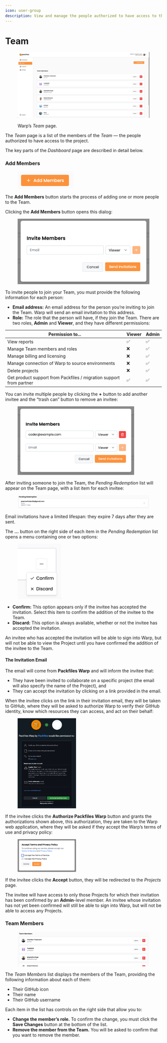 ```yaml
---
icon: user-group
description: View and manage the people authorized to have access to the Project.
---
```


# Team

<figure><img src="../../.gitbook/assets/team.png" alt=""><figcaption><p>Warp’s <em>Team</em> page.</p></figcaption></figure>

The _Team_ page is a list of the members of the _Team_ — the people authorized to have access to the project.

The key parts of the _Dashboard_ page are described in detail below.

### Add Members

<figure><img src="../../.gitbook/assets/image (6).png" alt=""><figcaption></figcaption></figure>

The **Add Members** button starts the process of adding one or more people to the Team.&#x20;

Clicking the **Add Members** button opens this dialog:

<figure><img src="../../.gitbook/assets/image.png" alt=""><figcaption></figcaption></figure>

To invite people to join your Team, you must provide the following information for each person:

* **Email address:** An email address for the person you’re inviting to join the Team. Warp will send an email invitation to this address.
* **Role:** The role that the person will have, if they join the Team. There are two roles, **Admin** and **Viewer**, and they have different permissions:

| Permission to...                                                    | Viewer | Admin |
| ------------------------------------------------------------------- | ------ | ----- |
| View reports                                                        | ✅      | ✅     |
| Manage Team members and roles                                       | ❌      | ✅     |
| Manage billing and licensing                                        | ❌      | ✅     |
| Manage connection of Warp to source environments                    | ❌      | ✅     |
| Delete projects                                                     | ❌      | ✅     |
| Get product support from Packfiles / migration support from partner | ✅      | ✅     |

You can invite multiple people by clicking the **+** button to add another invitee and the “trash can” button to remove an invitee:

<figure><img src="../../.gitbook/assets/image (2).png" alt="" width="375"><figcaption></figcaption></figure>

After inviting someone to join the Team, the _Pending Redemption_ list will appear on the Team page, with a list item for each invitee:

<figure><img src="../../.gitbook/assets/image (1).png" alt=""><figcaption></figcaption></figure>

Email invitations have a limited lifespan: they expire 7 days after they are sent.

The **...** button on the right side of each item in the _Pending Redemption_ list opens a menu containing one or two options:

<figure><img src="../../.gitbook/assets/image (3).png" alt="" width="140"><figcaption></figcaption></figure>

* **Confirm:** This option appears only if the invitee has accepted the invitation. Select this item to confirm the addition of the invitee to the Team.
* **Discard:** This option is always available, whether or not the invitee has accepted the invitation.

An invitee who has accepted the invitation will be able to sign into Warp, but will not be able to view the Project until you have confirmed the addition of the invitee to the Team.

#### The Invitation Email

The email will come from **Packfiles Warp** and will inform the invitee that:

* They have been invited to collaborate on a specific project (the email will also specify the name of the Project), and
* They can accept the invitation by clicking on a link provided in the email.

When the invitee clicks on the link in their invitation email, they will be taken to GitHub, where they will be asked to authorize Warp to verify their GitHub identity, know which resources they can access, and act on their behalf:

<figure><img src="../../.gitbook/assets/1 - would like permission.png" alt="" width="188"><figcaption></figcaption></figure>

If the invitee clicks the **Authorize Packfiles Warp** button and grants the authorizations shown above, this authorization, they are taken to the Warp web application, where they will be asked if they accept the Warp’s terms of use and privacy policy:

<figure><img src="../../.gitbook/assets/2 - accept terms and privacy policy.png" alt="" width="188"><figcaption></figcaption></figure>

If the invitee clicks the **Accept** button, they will be redirected to the _Projects_ page.&#x20;

The invitee will have access to only those Projects for which their invitation has been confirmed by an **Admin**-level member. An invitee whose invitation has not yet been confirmed will still be able to sign into Warp, but will not be able to access any Projects.

### Team Members

<figure><img src="../../.gitbook/assets/image (4).png" alt=""><figcaption></figcaption></figure>

The _Team Members_ list displays the members of the Team, providing the following information about each of them:

* Their GitHub icon
* Their name
* Their GitHub username

Each item in the list has controls on the right side that allow you to:

* **Change the member’s role.** To confirm the change, you must click the **Save Changes** button at the bottom of the list.
* **Remove the member from the Team.** You will be asked to confirm that you want to remove the member.
